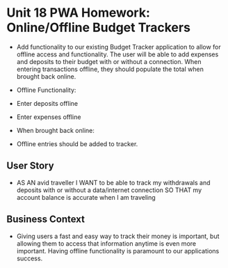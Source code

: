 # Unit 18 PWA Homework: Online/Offline Budget Trackers

* Add functionality to our existing Budget Tracker application to allow for offline access and functionality.
The user will be able to add expenses and deposits to their budget with or without a connection. When entering transactions offline, they should populate the total when brought back online.

* Offline Functionality:

* Enter deposits offline

* Enter expenses offline

* When brought back online:

* Offline entries should be added to tracker.


## User Story
* AS AN avid traveller
I WANT to be able to track my withdrawals and deposits with or without a data/internet connection
SO THAT my account balance is accurate when I am traveling

## Business Context
* Giving users a fast and easy way to track their money is important, but allowing them to access that information anytime is even more important. Having offline functionality is paramount to our applications success.

